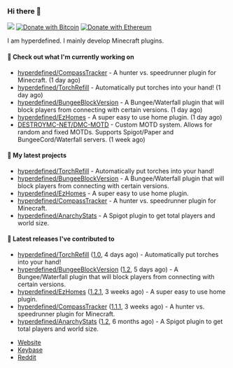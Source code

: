 ### Hi there 👋
![](https://komarev.com/ghpvc/?username=hyperdefined&color=blue) [![Donate with Bitcoin](https://en.cryptobadges.io/badge/micro/1F29aNKQzci3ga5LDcHHawYzFPXvELTFoL)](https://en.cryptobadges.io/donate/1F29aNKQzci3ga5LDcHHawYzFPXvELTFoL) [![Donate with Ethereum](https://en.cryptobadges.io/badge/micro/0x0f58B66993a315dbCc102b4276298B5Ff8895F41)](https://en.cryptobadges.io/donate/0x0f58B66993a315dbCc102b4276298B5Ff8895F41)

I am hyperdefined. I mainly develop Minecraft plugins.

#### 👷 Check out what I'm currently working on

- [hyperdefined/CompassTracker](https://github.com/hyperdefined/CompassTracker) - A hunter vs. speedrunner plugin for Minecraft. (1 day ago)
- [hyperdefined/TorchRefill](https://github.com/hyperdefined/TorchRefill) - Automatically put torches into your hand! (1 day ago)
- [hyperdefined/BungeeBlockVersion](https://github.com/hyperdefined/BungeeBlockVersion) - A Bungee/Waterfall plugin that will block players from connecting with certain versions. (1 day ago)
- [hyperdefined/EzHomes](https://github.com/hyperdefined/EzHomes) - A super easy to use home plugin. (1 day ago)
- [DESTROYMC-NET/DMC-MOTD](https://github.com/DESTROYMC-NET/DMC-MOTD) - Custom MOTD system. Allows for random and fixed MOTDs. Supports Spigot/Paper and BungeeCord/Waterfall servers.  (1 week ago)

#### 🌱 My latest projects

- [hyperdefined/TorchRefill](https://github.com/hyperdefined/TorchRefill) - Automatically put torches into your hand!
- [hyperdefined/BungeeBlockVersion](https://github.com/hyperdefined/BungeeBlockVersion) - A Bungee/Waterfall plugin that will block players from connecting with certain versions.
- [hyperdefined/EzHomes](https://github.com/hyperdefined/EzHomes) - A super easy to use home plugin.
- [hyperdefined/CompassTracker](https://github.com/hyperdefined/CompassTracker) - A hunter vs. speedrunner plugin for Minecraft.
- [hyperdefined/AnarchyStats](https://github.com/hyperdefined/AnarchyStats) - A Spigot plugin to get total players and world size.

#### 🔭 Latest releases I've contributed to

- [hyperdefined/TorchRefill](https://github.com/hyperdefined/TorchRefill) ([1.0](https://github.com/hyperdefined/TorchRefill/releases/tag/1.0), 4 days ago) - Automatically put torches into your hand!
- [hyperdefined/BungeeBlockVersion](https://github.com/hyperdefined/BungeeBlockVersion) ([1.2](https://github.com/hyperdefined/BungeeBlockVersion/releases/tag/1.2), 5 days ago) - A Bungee/Waterfall plugin that will block players from connecting with certain versions.
- [hyperdefined/EzHomes](https://github.com/hyperdefined/EzHomes) ([1.2.1](https://github.com/hyperdefined/EzHomes/releases/tag/1.2.1), 3 weeks ago) - A super easy to use home plugin.
- [hyperdefined/CompassTracker](https://github.com/hyperdefined/CompassTracker) ([1.1.1](https://github.com/hyperdefined/CompassTracker/releases/tag/1.1.1), 3 weeks ago) - A hunter vs. speedrunner plugin for Minecraft.
- [hyperdefined/AnarchyStats](https://github.com/hyperdefined/AnarchyStats) ([1.2](https://github.com/hyperdefined/AnarchyStats/releases/tag/1.2), 6 months ago) - A Spigot plugin to get total players and world size.

* [Website](https://hyper.lol)
* [Keybase](https://keybase.io/deactivated)
* [Reddit](https://www.reddit.com/user/hyperdefined)
